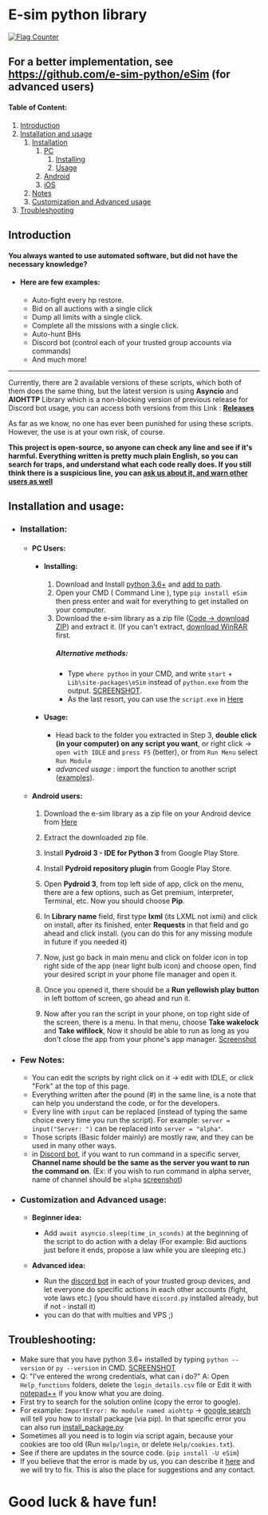 
# E-sim python library
[![Flag Counter](https://s01.flagcounter.com/mini/5j6R/bg_FFFFFF/txt_000000/border_CCCCCC/flags_0/)](https://info.flagcounter.com/5j6R)

## For a better implementation, see https://github.com/e-sim-python/eSim (for advanced users)
#### Table of Content:
1. [Introduction](https://github.com/e-sim-python/scripts#introduction)
2. [Installation and usage](https://github.com/e-sim-python/scripts#installation-and-usage)
	1. [Installation](https://github.com/e-sim-python/scripts#installation)
		1. [PC](https://github.com/e-sim-python/scripts#pc-users)
			1. [Installing](https://github.com/e-sim-python/scripts#installing)
			2. [Usage](https://github.com/e-sim-python/scripts#usage)
		2. [Android](https://github.com/e-sim-python/scripts#android-users)
		3. [iOS](https://github.com/e-sim-python/scripts/issues/15)
	3. [Notes](https://github.com/e-sim-python/scripts#few-notes)
	4. [Customization and Advanced usage](https://github.com/e-sim-python/scripts#customization-and-advanced-usage)
4. [Troubleshooting](https://github.com/e-sim-python/scripts#troubleshooting)

## Introduction
#### You always wanted to use automated software, but did not have the necessary knowledge?
- #### Here are few examples:
	- Auto-fight every hp restore.
	- Bid on all auctions with a single click
	- Dump all limits with a single click.
	- Complete all the missions with a single click.
	- Auto-hunt BHs
	- Discord bot (control each of your trusted group accounts via commands)
	- And much more!
---
Currently, there are 2 available versions of these scripts, which both of them does the same thing, but the latest version is using **Asyncio** and **AIOHTTP** Library which is a non-blocking version of previous release for Discord bot usage, you can access both versions from this Link : [**Releases**](https://github.com/e-sim-python/scripts/releases)

As far as we know, no one has ever been punished for using these scripts. However, the use is at your own risk, of course.

**This project is open-source, so anyone can check any line and see if it's harmful.
Everything written is pretty much plain English, so you can search for traps, and understand what each code really does.
If you still think there is a suspicious line, you can [ask us about it, and warn other users as well](https://github.com/e-sim-python/scripts/issues)**

## Installation and usage:
- ### Installation:
	- #### PC Users:
		- #### Installing:
			1. Download and Install [python 3.6+](https://www.python.org/downloads/) and [add to path](http://prntscr.com/uwvy5z). 
			2. Open your CMD ( Command Line ), type `pip install eSim` then press enter and wait for everything to get installed on your computer.
			3. Download the e-sim library as a zip file ([Code -> download ZIP](https://github.com/e-sim-python/scripts/archive/master.zip)) and extract it. (If you can't extract, [download WinRAR](https://www.rarlab.com/) first.
			   ##### Alternative methods: 
			   - Type `where python` in your CMD, and write `start` + `Lib\site-packages\eSim` instead of `python.exe` from the
			   output. [SCREENSHOT](http://prntscr.com/wmwk0a).
			   - As the last resort, you can use the `script.exe` in [Here](https://github.com/e-sim-python/scripts/releases/tag/v2.3)
			   
		- #### Usage:
			- Head back to the folder you extracted in Step 3, **double click (in your computer) on any script you want**, or right click -> `open with IDLE` and `press F5` (better), or from `Run Menu` select `Run Module`
			- *advanced usage* : import the function to another script ([examples](https://github.com/e-sim-python/scripts/blob/master/eSim/bot.py)).
	
	- #### Android users:
		1. Download the e-sim library as a zip file on your Android device from [Here](https://github.com/e-sim-python/scripts/releases)
		2. Extract the downloaded zip file.
		3. Install **Pydroid 3 - IDE for Python 3** from Google Play Store.
		
		4. Install **Pydroid repository plugin** from Google Play Store.
		
		5. Open **Pydroid 3**, from top left side of app, click on the menu, there are a few options, such as Get premium, interpreter, Terminal, etc. Now you should choose **Pip**.
		
		6. In **Library name** field, first type **lxml** (its LXML not ixmi) and click on install, after its finished, enter **Requests** in that field and go ahead and click install. (you can do this for any missing module in future if you needed it)
		
		7. Now, just go back in main menu and click on folder icon in top right side of the app (near light bulb icon) and choose open, find your desired script in your phone file manager and open it.

		8. Once you opened it, there should be a **Run yellowish play button** in left bottom of screen, go ahead and run it.
		   
		9. Now after you ran the script in your phone, on top right side of the screen, there is a menu. In that menu, choose **Take wakelock** and **Take wifilock**, Now it should be able to run as long as you don't close the app from your phone's app manager. [Screenshot](http://prntscr.com/uo9dxh)


- ### Few Notes:
	- You can edit the scripts by right click on it -> edit with IDLE, or click "Fork" at the top of this page.
	- Everything written after the pound (#) in the same line, is a note that can help you understand the code, or for the developers.
	- Every line with `input` can be replaced (instead of typing the same choice every time you run the script). For example: `server = input("Server: ")` can be replaced into `server = "alpha"`.
	- Those scripts (Basic folder mainly) are mostly raw, and they can be used in many other ways.
	- in [Discord bot](https://github.com/e-sim-python/scripts/blob/master/eSim/bot.py), if you want to run command in a specific server, **Channel name should be the same as the server you want to run the command on**. (Ex: if you wish to run command in alpha server, name of channel should be `alpha` [screenshot](http://prntscr.com/wmscov))
- ### Customization and Advanced usage:
	- **Beginner idea:**
		- Add `await asyncio.sleep(time_in_sconds)` at the beginning of the script to do action with a delay (For example: Bid auctions just before it ends, propose a law while you are sleeping etc.)

	- **Advanced idea:**
		- Run the [discord bot](https://github.com/e-sim-python/scripts/blob/master/eSim/bot.py) in each of your trusted group devices, and let everyone do specific actions in each other accounts (fight, vote laws etc.) (you should have `discord.py` installed already, but if not - install it)
		- you can do that with multies and VPS ;)
		
## Troubleshooting:
- Make sure that you have python 3.6+ installed by typing `python --version` or `py --version` in CMD. [SCREENSHOT](http://prntscr.com/wmrbkn)
- Q: "I've entered the wrong credentials, what can i do?" A: Open `Help_functions` folders, delete the `login_details.csv` file or Edit it with [notepad++](https://notepad-plus-plus.org/downloads/) if you know what you are doing.
- First try to search for the solution online (copy the error to google).
- For example: `ImportError: No module named aiohttp` -> [google search](https://www.google.com/search?q=No+module+named+aiohttp) will tell you how to install package (via pip). In that specific error you can also run [install_package.py](https://github.com/e-sim-python/scripts/blob/master/eSim/Help_functions/install_packets.py)
- Sometimes all you need is to login via script again, because your cookies are too old (Run `Help/login`, or delete `Help/cookies.txt`).
- See if there are updates in the source code. (`pip install -U eSim`)
- If you believe that the error is made by us, you can describe it [here](https://github.com/e-sim-python/scripts/issues) and we will try to fix. This is also the place for suggestions and any contact.


# Good luck & have fun!
